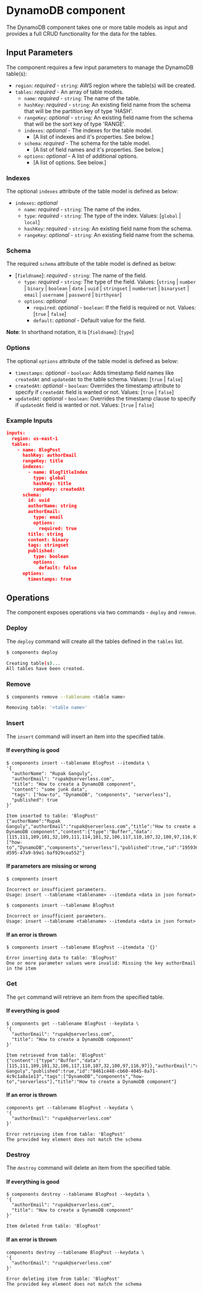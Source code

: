 # DynamoDB component

The DynamoDB component takes one or more table models as input and provides a full CRUD functionality for the data for the tables.

## Input Parameters

The component requires a few input parameters to manage the DynamoDB table(s):

* `region`: *required* - `string`: AWS region where the table(s) will be created.
* `tables`: *required* - An array of table models.
  * `name`: *required* - `string`: The name of the table.
  * `hashKey`: *required* - `string`: An existing field name from the schema that will be the partition key of type 'HASH'.
  * `rangeKey`: *optional* - `string`: An existing field name from the schema that will be the sort key of type 'RANGE'.
  * `indexes`: *optional* - The indexes for the table model.
    * [A list of indexes and it's properties. See below.]
  * `schema`: *required* - The schema for the table model.
    * [A list of field names and it's properties. See below.]
  * `options`: *optional* - A list of additional options.
    * [A list of options. See below.]

### Indexes

The optional `indexes` attribute of the table model is defined as below:

* `indexes`: *optional*
  * `name`: *required* - `string`: The name of the index.
  * `type`: *required* - `string`: The type of the index. Values: [`global` | `local`]
  * `hashKey`: *required* - `string`: An existing field name from the schema.
  * `rangeKey`: *optional* - `string`: An existing field name from the schema.

### Schema

The required `schema` attribute of the table model is defined as below:

* [`fieldname`]: *required* - `string`: The name of the field.
  * `type`: *required* - `string`: The type of the field. Values: [`string` | `number` | `binary` | `boolean` | `date` | `uuid` | `stringset` | `numberset` | `binaryset` | `email` | `username` | `password` | `birthyear`]
  * `options`: *optional*
    * `required`: *optional* - `boolean`: If the field is required or not. Values: [`true` | `false`]
    * `default`: *optional* - Default value for the field.

**Note**: In shorthand notation, it is [`fieldname`]: [`type`]

### Options

The optional `options` attribute of the table model is defined as below:

* `timestamps`: *optional* - `boolean`: Adds timestamp field names like `createdAt` and `updatedAt` to the table schema. Values: [`true` | `false`]
* `createdAt`: *optional* - `boolean`: Overrides the timestamp attribute to specify if `createdAt` field is wanted or not. Values: [`true` | `false`]
* `updatedAt`: *optional* - `boolean`: Overrides the timestamp clause to specify if `updatedAt` field is wanted or not. Values: [`true` | `false`]

### Example Inputs

```json
inputs:
  region: us-east-1
  tables:
    - name: BlogPost
      hashKey: authorEmail
      rangeKey: title
      indexes:
        - name: BlogTitleIndex
          type: global
          hashKey: title
          rangeKey: createdAt
      schema:
        id: uuid
        authorName: string
        authorEmail:
          type: email
          options:
            required: true
        title: string
        content: binary
        tags: stringset
        published:
          type: boolean
          options:
            default: false
      options:
        timestamps: true
```

## Operations

The component exposes operations via two commands - `deploy` and `remove`.

### Deploy

The `deploy` command will create all the tables defined in the `tables` list.

```bash
$ components deploy

Creating table(s)...
All tables have been created.
```

### Remove

```bash
$ components remove --tablename <table name>

Removing table: '<table name>'
```

### Insert

The `insert` command will insert an item into the specified table.

#### If everything is good

```
$ components insert --tablename BlogPost --itemdata \
'{
  "authorName": "Rupak Ganguly",
  "authorEmail": "rupak@serverless.com",
  "title": "How to create a DynamoDB component",
  "content": "some junk data",
  "tags": ["how-to", "DynamoDB", "components", "serverless"],
  "published": true
}'

Item inserted to table: 'BlogPost'
{"authorName":"Rupak Ganguly","authorEmail":"rupak@serverless.com","title":"How to create a DynamoDB component","content":{"type":"Buffer","data":[115,111,109,101,32,109,111,114,101,32,106,117,110,107,32,100,97,116,97]},"tags":["how-to","DynamoDB","components","serverless"],"published":true,"id":"1959366d-d595-47a9-b9e1-baf929cea552"}
```

#### If parameters are missing or wrong

```
$ components insert

Incorrect or insufficient parameters.
Usage: insert --tablename <tablename> --itemdata <data in json format>

```

```
$ components insert --tablename BlogPost

Incorrect or insufficient parameters.
Usage: insert --tablename <tablename> --itemdata <data in json format>

```

#### If an error is thrown

```
$ components insert --tablename BlogPost --itemdata '{}'

Error inserting data to table: 'BlogPost'
One or more parameter values were invalid: Missing the key authorEmail in the item
```

### Get

The `get` command will retrieve an item from the specified table.

#### If everything is good

```
$ components get --tablename BlogPost --keydata \
'{
  "authorEmail": "rupak@serverless.com",
  "title": "How to create a DynamoDB component"
}'

Item retrieved from table: 'BlogPost'
{"content":{"type":"Buffer","data":[115,111,109,101,32,106,117,110,107,32,100,97,116,97]},"authorEmail":"rupak@serverless.com","authorName":"Rupak Ganguly","published":true,"id":"8461c448-cb60-4045-8a71-4c9c1a8a1e13","tags":["DynamoDB","components","how-to","serverless"],"title":"How to create a DynamoDB component"}
```

#### If an error is thrown

```
components get --tablename BlogPost --keydata \
'{
  "authorEmail": "rupak@serverless.com"
}'

Error retrieving item from table: 'BlogPost'
The provided key element does not match the schema
```

### Destroy

The `destroy` command will delete an item from the specified table.

#### If everything is good

```
$ components destroy --tablename BlogPost --keydata \
'{
  "authorEmail": "rupak@serverless.com",
  "title": "How to create a DynamoDB component"
}'

Item deleted from table: 'BlogPost'
```

#### If an error is thrown

```
components destroy --tablename BlogPost --keydata \
'{
  "authorEmail": "rupak@serverless.com"
}'

Error deleting item from table: 'BlogPost'
The provided key element does not match the schema
```
